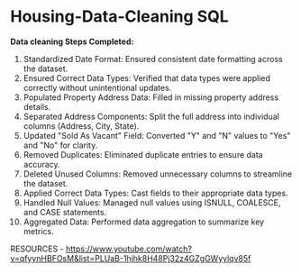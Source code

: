 # Housing-Data-Cleaning SQL

**Data cleaning  Steps Completed:**

1. Standardized Date Format: Ensured consistent date formatting across the dataset.
2. Ensured Correct Data Types: Verified that data types were applied correctly without unintentional updates.
3. Populated Property Address Data: Filled in missing property address details.
4. Separated Address Components: Split the full address into individual columns (Address, City, State).
5. Updated "Sold As Vacant" Field: Converted "Y" and "N" values to "Yes" and "No" for clarity.
6. Removed Duplicates: Eliminated duplicate entries to ensure data accuracy.
7. Deleted Unused Columns: Removed unnecessary columns to streamline the dataset.
8. Applied Correct Data Types: Cast fields to their appropriate data types.
9. Handled Null Values: Managed null values using ISNULL, COALESCE, and CASE statements.
10. Aggregated Data: Performed data aggregation to summarize key metrics.

RESOURCES - https://www.youtube.com/watch?v=qfyynHBFOsM&list=PLUaB-1hjhk8H48Pj32z4GZgGWyylqv85f

